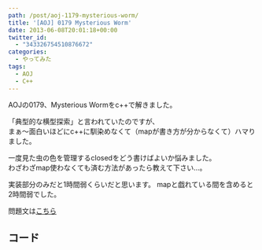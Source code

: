 ```yaml
---
path: /post/aoj-1179-mysterious-worm/
title: '[AOJ] 0179 Mysterious Worm'
date: 2013-06-08T20:01:18+00:00
twitter_id:
  - "343326754510876672"
categories:
  - やってみた
tags:
  - AOJ
  - C++
---
```

AOJの0179、Mysterious Wormをc++で解きました。

「典型的な横型探索」と言われていたのですが、  
まぁ〜面白いほどにc++に馴染めなくて（mapが書き方が分からなくて）ハマりました。

一度見た虫の色を管理するclosedをどう書けばよいか悩みました。  
わざわざmap使わなくても済む方法があったら教えて下さい…。

実装部分のみだと1時間弱くらいだと思います。 mapと戯れている間を含めると2時間弱でした。

問題文は[こちら](http://judge.u-aizu.ac.jp/onlinejudge/description.jsp?id=0179&lang=jp)

<!--more-->

コード
----------------------------------------

<script src="https://gist.github.com/Leko/5734862.js"></script>
